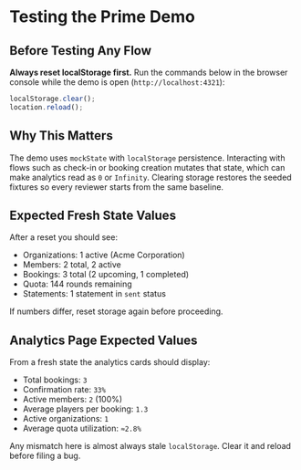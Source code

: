 # Testing the Prime Demo

## Before Testing Any Flow

**Always reset localStorage first.** Run the commands below in the browser console while the demo is open (`http://localhost:4321`):

```javascript
localStorage.clear();
location.reload();
```

## Why This Matters

The demo uses `mockState` with `localStorage` persistence. Interacting with flows such as check-in or booking creation mutates that state, which can make analytics read as `0` or `Infinity`. Clearing storage restores the seeded fixtures so every reviewer starts from the same baseline.

## Expected Fresh State Values

After a reset you should see:

- Organizations: 1 active (Acme Corporation)
- Members: 2 total, 2 active
- Bookings: 3 total (2 upcoming, 1 completed)
- Quota: 144 rounds remaining
- Statements: 1 statement in `sent` status

If numbers differ, reset storage again before proceeding.

## Analytics Page Expected Values

From a fresh state the analytics cards should display:

- Total bookings: `3`
- Confirmation rate: `33%`
- Active members: `2` (100%)
- Average players per booking: `1.3`
- Active organizations: `1`
- Average quota utilization: `≈2.8%`

Any mismatch here is almost always stale `localStorage`. Clear it and reload before filing a bug.
